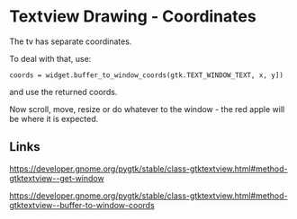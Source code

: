 

# Textview Drawing - Coordinates


The tv has separate coordinates.

To deal with that, use:

`coords = widget.buffer_to_window_coords(gtk.TEXT_WINDOW_TEXT, x, y])`

and use the returned coords.

Now scroll, move, resize or do whatever to the window - the red apple will be where it is expected.


## Links

https://developer.gnome.org/pygtk/stable/class-gtktextview.html#method-gtktextview--get-window

https://developer.gnome.org/pygtk/stable/class-gtktextview.html#method-gtktextview--buffer-to-window-coords
